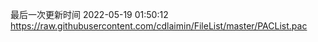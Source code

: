 最后一次更新时间 2022-05-19 01:50:12
https://raw.githubusercontent.com/cdlaimin/FileList/master/PACList.pac

